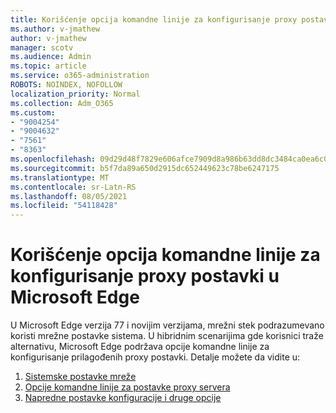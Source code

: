 ```yaml
---
title: Korišćenje opcija komandne linije za konfigurisanje proxy postavki u Microsoft Edge
ms.author: v-jmathew
author: v-jmathew
manager: scotv
ms.audience: Admin
ms.topic: article
ms.service: o365-administration
ROBOTS: NOINDEX, NOFOLLOW
localization_priority: Normal
ms.collection: Adm_O365
ms.custom:
- "9004254"
- "9004632"
- "7561"
- "8363"
ms.openlocfilehash: 09d29d48f7829e606afce7909d8a986b63dd8dc3484ca0ea6c07af60bc8f1a23
ms.sourcegitcommit: b5f7da89a650d2915dc652449623c78be6247175
ms.translationtype: MT
ms.contentlocale: sr-Latn-RS
ms.lasthandoff: 08/05/2021
ms.locfileid: "54118428"
---
```

# <a name="use-command-line-options-to-configure-proxy-settings-in-microsoft-edge"></a>Korišćenje opcija komandne linije za konfigurisanje proxy postavki u Microsoft Edge

U Microsoft Edge verzija 77 i novijim verzijama, mrežni stek podrazumevano koristi mrežne postavke sistema. U hibridnim scenarijima gde korisnici traže alternativu, Microsoft Edge podržava opcije komandne linije za konfigurisanje prilagođenih proxy postavki. Detalje možete da vidite u:

1. [Sistemske postavke mreže](https://go.microsoft.com/fwlink/?linkid=2133962)
2. [Opcije komandne linije za postavke proxy servera](https://go.microsoft.com/fwlink/?linkid=2134292)
3. [Napredne postavke konfiguracije i druge opcije](https://go.microsoft.com/fwlink/?linkid=2134293)
